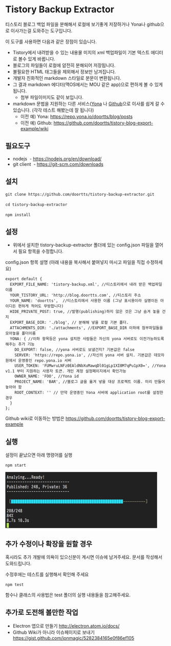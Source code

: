 Tistory Backup Extractor
===

티스토리 블로그 백업 파일을 분해해서 로컬에 보기좋게 저장하거나 Yona나 github으로 이사가는걸 도와주는 도구입니다.

이 도구를 사용하면 다음과 같은 장점이 있습니다.

- Tistory에서 내려받을 수 있는 내용물 미지의 xml 백업파일이 기본 텍스트 에디터로 볼수 있게 바뀝니다.
- 블로그의 파일들이 로컬에 얌전히 분해되어 저장됩니다.
- 불필요한 HTML 태그들을 제외해서 정보만 남겨집니다.
- 개발자 친화적인 markdown 스타일로 분문이 변환됩니다.
- 그 결과 markdown 에디터(맥OS에서는 MOU 같은 app)으로 편하게 볼 수 있게 됩니다. 
   - 첨부 파일이미지도 같이 보입니다.
- markdown 문법을 지원하는 다른 서비스([Yona](https://repo.yona.io) 나 [Github](https://github.com/)으로 이사를 쉽게 갈 수 있습니다. (각각 테스트 해봤는데 잘 됩니다)
   - 이전 예) Yona: https://repo.yona.io/doortts/blog/posts
   - 이전 예) Github: https://github.com/doortts/tistory-blog-export-example/wiki

필요도구
---
- nodejs
  - https://nodejs.org/en/download/
- git client
  - https://git-scm.com/downloads
  
설치
---

```
git clone https://github.com/doortts/tistory-backup-extractor.git

cd tistory-backup-extractor

npm install
```

설정
---

- 위에서 설치한 tistory-backup-extractor 폴더에 있는 config.json 파일을 열어서 필요 항목을 수정합니다.

config.json 항목 설명 (아래 내용을 복사해서 붙여넣지 마시고 파일을 직접 수정하세요)
```
export default {
  EXPORT_FILE_NAME: 'tistory-backup.xml', //티스토리에서 내려 받은 백업파일 이름
  YOUR_TISTORY_URL: 'http://blog.doortts.com', //티스토리 주소
  YOUR_NAME: 'doortts',  //티스토리에서 사용한 이름 (그냥 표시용이라 실명이든 아이디든 편하게 적어도 무방합니다)
  HIDE_PRIVATE_POST: true, //발행(publishing)하지 않은 것은 그냥 숨겨 놓을 건지
  EXPORT_BASE_DIR: './blog', // 분해해 넣을 로컬 기본 폴더. 
  ATTACHMENTS_DIR: './attachments', //EXPORT_BASE_DIR 이하에 첨부파일들을 모아놓을 폴더이름
  YONA: { //이하 항목등은 yona 설치한 사람들은 자신의 yona 서버로도 이전가능하도록 해주는 추가 기능 
    DO_EXPORT: false, //yona 서버로도 보낼건지? 기본값은 false
    SERVER: 'https://repo.yona.io', //자신의 yona 서버 설치. 기본값은 데모차원에서 운영중인 repo.yona.io 서버
    USER_TOKEN: 'FUMwruLNFz0EAldNbXuMawqDl01gLp1XI0M7qPu1pX0=', //Yona v1.1 부터 지원하는 사용자 토큰. 개인 계정 설정페이지에서 확인가능
    OWNER_NAME: 'FOO', //Yona id
    PROJECT_NAME: 'BAR', //블로그 글을 옮겨 넣을 대상 프로젝트 이름. 미리 만들어 놓아야 함
    ROOT_CONTEXT: '' // 만약 운영중인 Yona 서버에 application root를 설정한 경우
  }
};

```

Github wiki로 이동하는 방법은 https://github.com/doortts/tistory-blog-export-example 

실행
---
설정이 끝났으면 아래 명령어를 실행
```
npm start
```
![screen-shot](https://raw.githubusercontent.com/doortts/tistory-backup-extractor/master/test/resource/2016-11-20-22-29-20.png)

추가 수정이나 확장을 원할 경우
---

혹시라도 추가 개발에 의욕이 있으신분이 계시면 이슈에 남겨주세요.
문서를 작성해서 도와드립니다.

수정후에는 테스트를 실행해서 확인해 주세요

```
npm test
```

함수나 클래스의 사용법은 test 폴더의 실행 내용들을 참고해주세요.

추가로 도전해 볼만한 작업
---
- Electron 앱으로 만들기
  http://electron.atom.io/docs/
- Github Wiki가 아니라 이슈페이지로 보내기 
  https://gist.github.com/jonmagic/5282384165e0f86ef105
